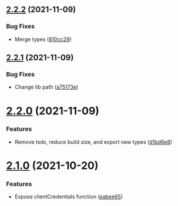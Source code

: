## [2.2.2](https://github.com/commercelayer/commercelayer-js-auth/compare/v2.2.1...v2.2.2) (2021-11-09)


### Bug Fixes

* Merge types ([810cc29](https://github.com/commercelayer/commercelayer-js-auth/commit/810cc293ce388c9d0e81c7046eeef9f0a5541065))

## [2.2.1](https://github.com/commercelayer/commercelayer-js-auth/compare/v2.2.0...v2.2.1) (2021-11-09)


### Bug Fixes

* Change lib path ([a75173e](https://github.com/commercelayer/commercelayer-js-auth/commit/a75173e69bbd97988bc7e186fca1a51bd6e5da42))

# [2.2.0](https://github.com/commercelayer/commercelayer-js-auth/compare/v2.1.0...v2.2.0) (2021-11-09)


### Features

* Remove tsdx, reduce build size, and export new types ([d1bd6e8](https://github.com/commercelayer/commercelayer-js-auth/commit/d1bd6e8c5abddb9f1a66314e5e609d6fd9476185))

# [2.1.0](https://github.com/commercelayer/commercelayer-js-auth/compare/v2.0.8...v2.1.0) (2021-10-20)


### Features

* Expose clientCredentials function ([eabee65](https://github.com/commercelayer/commercelayer-js-auth/commit/eabee65b06aa9c7233741a431723b80fb51f7286))
